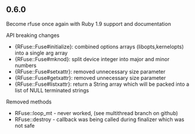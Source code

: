 
0.6.0
----------------

Become rfuse once again with Ruby 1.9 support and documentation

API breaking changes

 * {RFuse::Fuse#initialize}: combined options arrays (libopts,kernelopts) into a single arg array
 * {RFuse::Fuse#mknod}: split device integer into major and minor numbers
 * {RFuse::Fuse#setxattr}: removed unnecessary size parameter
 * {RFuse::Fuse#getxattr}: removed unnecessary size parameter
 * {RFuse::Fuse#listxattr}: return a String array which will be packed into a list of
                         NULL terminated strings

Removed methods
 
 * RFuse::loop_mt - never worked, (see multithread branch on github)
 * RFuse::destroy - callback was being called during finalizer which was not safe

